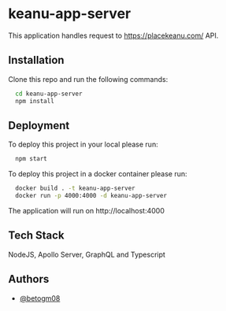 
# keanu-app-server

This application handles request to https://placekeanu.com/ API.


## Installation

Clone this repo and run the following commands:

```bash
  cd keanu-app-server
  npm install
```
    
## Deployment

To deploy this project in your local please run:

```bash
  npm start
```

To deploy this project in a docker container please run:

```bash
  docker build . -t keanu-app-server
  docker run -p 4000:4000 -d keanu-app-server
```

The application will run on http://localhost:4000


## Tech Stack

NodeJS, Apollo Server, GraphQL and Typescript


## Authors

- [@betogm08](https://github.com/betogm08)

